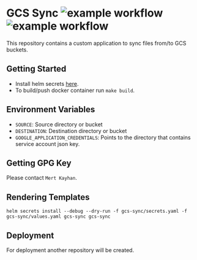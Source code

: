 # GCS Sync ![example workflow](https://github.com/fsn-capital/gcs-sync-sidecar/workflows/CI/badge.svg) ![example workflow](https://github.com/fsn-capital/gcs-sync-sidecar/workflows/Chart_Builder/badge.svg)

This repository contains a custom application to sync files from/to GCS buckets.

## Getting Started

* Install helm secrets [here](https://github.com/jkroepke/helm-secrets/wiki/Installation).
* To build/push docker container run ``` make build ```.

## Environment Variables 

* ``` SOURCE ```: Source directory or bucket
* ``` DESTINATION ```: Destination directory or bucket
* ``` GOOGLE_APPLICATION_CREDENTIALS ```: Points to the directory that contains service account json key. 

## Getting GPG Key

Please contact ``` Mert Kayhan ```.

## Rendering Templates

``` helm secrets install --debug --dry-run -f gcs-sync/secrets.yaml -f gcs-sync/values.yaml gcs-sync gcs-sync ```

## Deployment 

For deployment another repository will be created.
